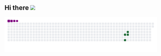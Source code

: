 ## Hi there <img src="https://github.com/TheDudeThatCode/TheDudeThatCode/blob/master/Assets/Hi.gif" width="29px">


<!--
**pranjalhere/pranjalhere** is a ✨ _special_ ✨ repository because its `README.md` (this file) appears on your GitHub profile.

Here are some ideas to get you started:

- 🔭 I’m currently working on ...
- 🌱 I’m currently learning ...
- 👯 I’m looking to collaborate on ...
- 🤔 I’m looking for help with ...
- 💬 Ask me about ...
- 📫 How to reach me: ...
- 😄 Pronouns: ...
- ⚡ Fun fact: ...
-->
<p align="center">
  <img src="https://github.com/pranjalhere/pranjalhere/blob/output/github-contribution-grid-snake.gif" alt="snake"></center>
</p>
